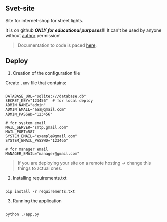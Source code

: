 
## Svet-site

Site for internet-shop for street lights.

It is on github ***ONLY for educational purposes***!!!
It can't be used by anyone without [author](https://github.com/st2l) permission!

> Documentation to code is paced [here](https://st2l.github.io/svet_site/).

## Deploy

1) Creation of the configuration file

Create `.env` file that contains:

```

DATABASE_URL="sqlite:///database.db"
SECRET_KEY="123456"  # for local deploy
ADMIN_NAME="admin"
ADMIN_EMAIL="aaa@gmail.com"
ADMIN_PASSWD="123456"

# for system email
MAIL_SERVER="smtp.gmail.com"
MAIL_PORT=587
SYSTEM_EMAIL="example@gmail.com"
SYSTEM_EMAIL_PASSWD="123465"

# for manager email
MANAGER_EMAIL="manager@gmail.com"

```

> If you are deploying your site on a remote hosting -> change this things to actual ones.

2) Installing requirements.txt

```

pip install -r requirements.txt

```

3) Running the application

```python

python ./app.py

```
